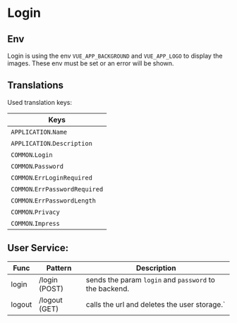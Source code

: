 # Login

## Env

Login is using the env `VUE_APP_BACKGROUND` and `VUE_APP_LOGO` to display the images. These env must be set or an error
will be shown.

## Translations

Used translation keys:

Keys |
------ |
`APPLICATION`.`Name`      |
`APPLICATION`.`Description`      |
`COMMON`.`Login`      |
`COMMON`.`Password`      |
`COMMON`.`ErrLoginRequired`      |
`COMMON`.`ErrPasswordRequired`      |
`COMMON`.`ErrPasswordLength`      |
`COMMON`.`Privacy`      |
`COMMON`.`Impress`      |

## User Service:

Func | Pattern|Description|
------ |------ |------ |
|login | /login (POST) | sends the param `login` and `password` to the backend.|
|logout | /logout (GET) | calls the url and deletes the user storage.`|

